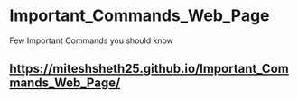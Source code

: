 # Important_Commands_Web_Page
Few Important Commands you should know

## https://miteshsheth25.github.io/Important_Commands_Web_Page/
